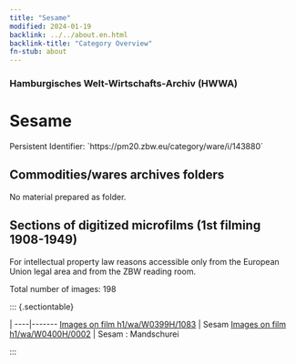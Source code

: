 ```yaml
---
title: "Sesame"
modified: 2024-01-19
backlink: ../../about.en.html
backlink-title: "Category Overview"
fn-stub: about
---
```


### Hamburgisches Welt-Wirtschafts-Archiv (HWWA)

# Sesame

<div class="hint">Persistent Identifier: `https://pm20.zbw.eu/category/ware/i/143880`</div>







## Commodities/wares archives folders





No material prepared as folder.



<a id="filmsections" />

## Sections of digitized microfilms (1st filming 1908-1949)

<p>For intellectual property law reasons accessible only from the European Union legal area and from the ZBW reading room.</p>



<p>Total number of images: 198</p>




::: {.sectiontable}

 | 
----|-------
<a class="btn" href="https://pm20.zbw.eu/film/h1/wa/W0399H/1083" rel="nofollow">Images on film h1/wa/W0399H/1083</a> | Sesam
<a class="btn" href="https://pm20.zbw.eu/film/h1/wa/W0400H/0002" rel="nofollow">Images on film h1/wa/W0400H/0002</a> | Sesam : Mandschurei


:::
















